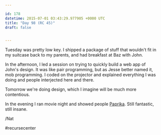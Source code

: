 ```yaml
---

id: 178
datetime: 2015-07-01 03:43:29.977905 +0000 UTC
title: "Day 98 (RC 45)"
draft: false


---
```


Tuesday was pretty low key. I shipped a package of stuff that wouldn't fit in my suitcase back to my parents, and had breakfast at Baz with John.

In the afternoon, I led a session on trying to quickly build a web app of John's design. It was like pair programming, but as Jesse better named it, mob programming. I coded on the projector and explained everything I was doing and people interjected here and there.

Tomorrow we're doing design, which I imagine will be much more contentious.

In the evening I ran movie night and showed people [Paprika](http://www.imdb.com/title/tt0851578/). Still fantastic, still insane.

/Nat

#recursecenter
